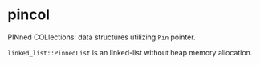 # pincol

PINned COLlections: data structures utilizing `Pin` pointer.

`linked_list::PinnedList` is an linked-list without heap memory allocation.